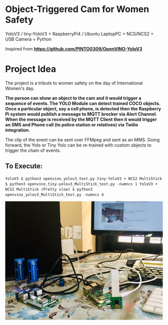 # Object-Triggered Cam for Women Safety
YoloV3 / tiny-YoloV3 + RaspberryPi4 / Ubuntu LaptopPC + NCS/NCS2 + USB Camera + Python
  
Inspired from **https://github.com/PINTO0309/OpenVINO-YoloV3**

# Project Idea

The project is a tribute to women safety on the day of International Women's day. 

**The person can show an object to the cam and it would trigger a sequence of events. The YOLO Module can detect trained COCO objects. Once a particular object, say a cell phone, is detected then the Raspberry Pi system would publish a message to MQTT brocker via Alert Channel. When the message is received by the MQTT Client then it would trigger an SMS and Phone call (to police station or relatives) via Twilio integration.** 

The clip of the event can be sent over FFMpeg and sent as an MMS. Going  forward, the Yolo or Tiny Yolo can be re-trained with custom objects to trigger the chain of events.

## To Execute:

`YoloV3
$ python3 openvino_yolov3_test.py
tiny-YoloV3 + NCS2 MultiStick
$ python3 openvino_tiny-yolov3_MultiStick_test.py -numncs 1
YoloV3 + NCS2 MultiStick (Pretty slow)
$ python3 openvino_yolov3_MultiStick_test.py -numncs 4`

![Cam in Action](IMG_1318.jpg)
